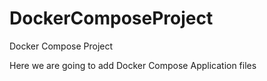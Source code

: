 # DockerComposeProject
Docker Compose Project

Here we are going to add Docker Compose Application files
